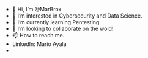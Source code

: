 - 👋 Hi, I’m @MarBrox
- 👀 I’m interested in Cybersecurity and Data Science.
- 🌱 I’m currently learning Pentesting.
- 💞️ I’m looking to collaborate on the wold!
- 📫 How to reach me..
- LinkedIn: Mario Ayala
- 

